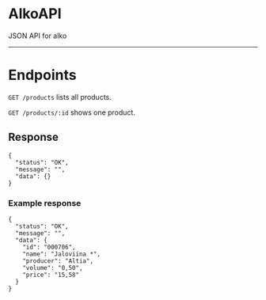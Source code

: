 # AlkoAPI
JSON API for alko

________________

# Endpoints

`GET /products` lists all products.

`GET /products/:id` shows one product.

## Response

```
{
  "status": "OK",
  "message": "",
  "data": {}
}

```

### Example response

```
{
  "status": "OK",
  "message": "",
  "data": {
    "id": "000706",
    "name": "Jaloviina *",
    "producer": "Altia",
    "volume": "0,50",
    "price": "15,58"
  }
}
```
